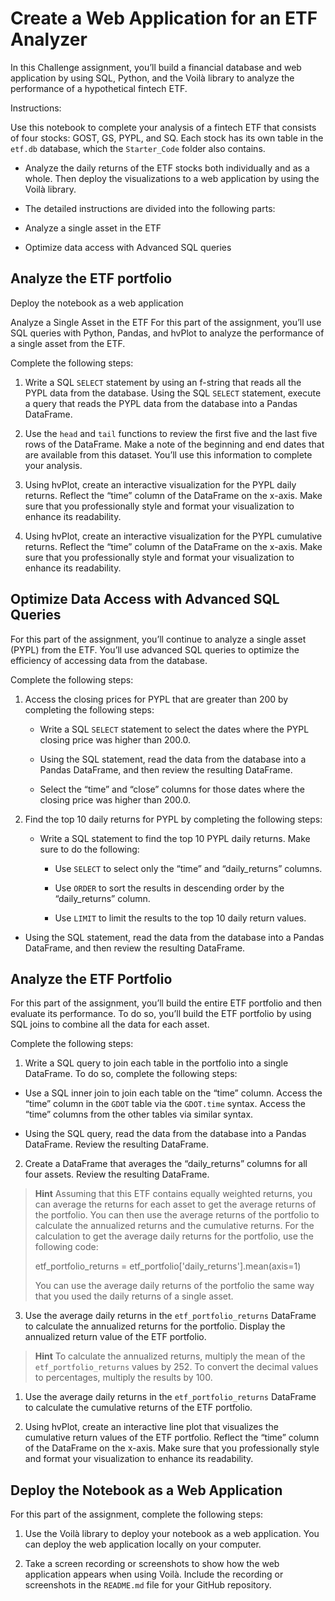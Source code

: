 # **Create a Web Application for an ETF Analyzer**
In this Challenge assignment, you’ll build a financial database and web application by using SQL, Python, and the Voilà library to analyze the performance of a hypothetical fintech ETF.

Instructions:

Use this notebook to complete your analysis of a fintech ETF that consists of four stocks: GOST, GS, PYPL, and SQ. Each stock has its own table in the ```etf.db``` database, which the ```Starter_Code``` folder also contains.

- Analyze the daily returns of the ETF stocks both individually and as a whole. Then deploy the visualizations to a web application by using the Voilà library.

- The detailed instructions are divided into the following parts:

- Analyze a single asset in the ETF

- Optimize data access with Advanced SQL queries

## **Analyze the ETF portfolio**

Deploy the notebook as a web application

Analyze a Single Asset in the ETF
For this part of the assignment, you’ll use SQL queries with Python, Pandas, and hvPlot to analyze the performance of a single asset from the ETF.

Complete the following steps:

1. Write a SQL ```SELECT``` statement by using an f-string that reads all the PYPL data from the database. Using the SQL ```SELECT``` statement, execute a query that reads the PYPL data from the database into a Pandas DataFrame.

2. Use the ```head``` and ```tail``` functions to review the first five and the last five rows of the DataFrame. Make a note of the beginning and end dates that are available from this dataset. You’ll use this information to complete your analysis.

3. Using hvPlot, create an interactive visualization for the PYPL daily returns. Reflect the “time” column of the DataFrame on the x-axis. Make sure that you professionally style and format your visualization to enhance its readability.

4. Using hvPlot, create an interactive visualization for the PYPL cumulative returns. Reflect the “time” column of the DataFrame on the x-axis. Make sure that you professionally style and format your visualization to enhance its readability.

## **Optimize Data Access with Advanced SQL Queries**
For this part of the assignment, you’ll continue to analyze a single asset (PYPL) from the ETF. You’ll use advanced SQL queries to optimize the efficiency of accessing data from the database.

Complete the following steps:

1. Access the closing prices for PYPL that are greater than 200 by completing the following steps:

   - Write a SQL ```SELECT``` statement to select the dates where the PYPL closing price was higher than 200.0.

   - Using the SQL statement, read the data from the database into a Pandas DataFrame, and then review the resulting DataFrame.

   - Select the “time” and “close” columns for those dates where the closing price was higher than 200.0.

2. Find the top 10 daily returns for PYPL by completing the following steps:

   - Write a SQL statement to find the top 10 PYPL daily returns. Make sure to do the following:

      - Use ```SELECT``` to select only the “time” and “daily_returns” columns.

      - Use ```ORDER``` to sort the results in descending order by the “daily_returns” column.

      - Use ```LIMIT``` to limit the results to the top 10 daily return values.

  - Using the SQL statement, read the data from the database into a Pandas DataFrame, and then review the resulting DataFrame.

## **Analyze the ETF Portfolio**
For this part of the assignment, you’ll build the entire ETF portfolio and then evaluate its performance. To do so, you’ll build the ETF portfolio by using SQL joins to combine all the data for each asset.

Complete the following steps:

1. Write a SQL query to join each table in the portfolio into a single DataFrame. To do so, complete the following steps:

  - Use a SQL inner join to join each table on the “time” column. Access the “time” column in the ```GDOT``` table via the ```GDOT.time``` syntax. Access the “time” columns from the other tables via similar syntax.

  - Using the SQL query, read the data from the database into a Pandas DataFrame. Review the resulting DataFrame.

2. Create a DataFrame that averages the “daily_returns” columns for all four assets. Review the resulting DataFrame.

> **Hint** Assuming that this ETF contains equally weighted returns, you can average the returns for each asset to get the average returns of the portfolio. You can then use the average returns of the portfolio to calculate the annualized returns and the cumulative returns. For the calculation to get the average daily returns for the portfolio, use the following code: 
> 
> etf_portfolio_returns = etf_portfolio['daily_returns'].mean(axis=1)
> 
> You can use the average daily returns of the portfolio the same way that you used the daily returns of a single asset.

3. Use the average daily returns in the ```etf_portfolio_returns``` DataFrame to calculate the annualized returns for the portfolio. Display the annualized return value of the ETF portfolio.

> **Hint** To calculate the annualized returns, multiply the mean of the ```etf_portfolio_returns``` values by 252.
> To convert the decimal values to percentages, multiply the results by 100.

1. Use the average daily returns in the ```etf_portfolio_returns``` DataFrame to calculate the cumulative returns of the ETF portfolio.

2. Using hvPlot, create an interactive line plot that visualizes the cumulative return values of the ETF portfolio. Reflect the “time” column of the DataFrame on the x-axis. Make sure that you professionally style and format your visualization to enhance its readability.

## **Deploy the Notebook as a Web Application**
For this part of the assignment, complete the following steps:

1. Use the Voilà library to deploy your notebook as a web application. You can deploy the web application locally on your computer.

2. Take a screen recording or screenshots to show how the web application appears when using Voilà. Include the recording or screenshots in the ```README.md``` file for your GitHub repository.
